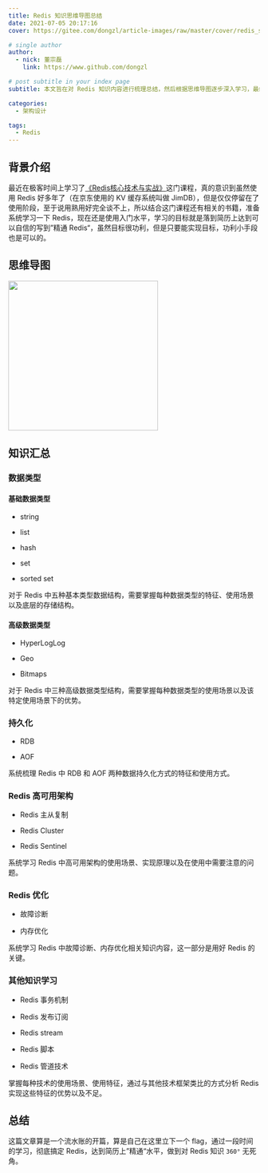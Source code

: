 ```yaml
---
title: Redis 知识思维导图总结
date: 2021-07-05 20:17:16
cover: https://gitee.com/dongzl/article-images/raw/master/cover/redis_study.png

# single author
author:
  - nick: 董宗磊
    link: https://www.github.com/dongzl

# post subtitle in your index page
subtitle: 本文旨在对 Redis 知识内容进行梳理总结，然后根据思维导图逐步深入学习，最终达到精通 Redis 地步。

categories: 
  - 架构设计

tags: 
  - Redis
---
```


## 背景介绍

最近在极客时间上学习了[《Redis核心技术与实战》](https://time.geekbang.org/column/intro/100056701)这门课程，真的意识到虽然使用 Redis 好多年了（在京东使用的 KV 缓存系统叫做 JimDB），但是仅仅停留在了使用阶段，至于说用熟用好完全谈不上，所以结合这门课程还有相关的书籍，准备系统学习一下 Redis，现在还是使用入门水平，学习的目标就是落到简历上达到可以自信的写到”精通 Redis“，虽然目标很功利，但是只要能实现目标，功利小手段也是可以的。

## 思维导图

<img src="https://gitee.com/dongzl/article-images/raw/master/2021/07-Redis-Knowledge-Summary/Redis-Knowledge-Summary-01.png" style="width:300px"/>

## 知识汇总

### 数据类型

#### 基础数据类型

- string

- list

- hash

- set

- sorted set

对于 Redis 中五种基本类型数据结构，需要掌握每种数据类型的特征、使用场景以及底层的存储结构。

#### 高级数据类型

- HyperLogLog

- Geo

- Bitmaps

对于 Redis 中三种高级数据类型结构，需要掌握每种数据类型的使用场景以及该特定使用场景下的优势。

### 持久化

- RDB

- AOF

系统梳理 Redis 中 RDB 和 AOF 两种数据持久化方式的特征和使用方式。

### Redis 高可用架构

- Redis 主从复制

- Redis Cluster

- Redis Sentinel

系统学习 Redis 中高可用架构的使用场景、实现原理以及在使用中需要注意的问题。

### Redis 优化

- 故障诊断

- 内存优化

系统学习 Redis 中故障诊断、内存优化相关知识内容，这一部分是用好 Redis 的关键。

### 其他知识学习

- Redis 事务机制

- Redis 发布订阅

- Redis stream

- Redis 脚本

- Redis 管道技术

掌握每种技术的使用场景、使用特征，通过与其他技术框架类比的方式分析 Redis 实现这些特征的优势以及不足。

## 总结

这篇文章算是一个流水账的开篇，算是自己在这里立下一个 flag，通过一段时间的学习，彻底搞定 Redis，达到简历上”精通“水平，做到对 Redis 知识 `360°` 无死角。